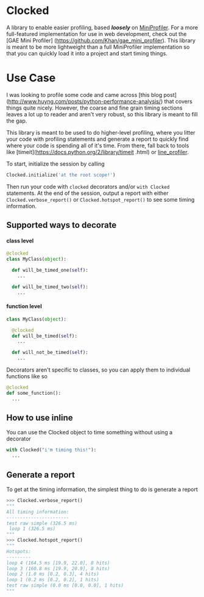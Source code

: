 Clocked
=======

A library to enable easier profiling, based _**loosely**_ on
[MiniProfiler](http://miniprofiler.com/). For a more full-featured
implementation for use in web development, check out the [GAE Mini Profiler]
(https://github.com/Khan/gae_mini_profiler). This library is meant to be more
lightweight than a full MiniProfiler implementation so that you can quickly
load it into a project and start timing things.

Use Case
========
I was looking to profile some code and came across [this blog post]
(http://www.huyng.com/posts/python-performance-analysis/) that covers things
quite nicely. However, the coarse and fine grain timing sections leaves a lot
up to reader and aren't very robust, so this library is meant to fill the gap.

This library is meant to be used to do higher-level profiling,
where you litter your code with profiling statements and generate a report to
quickly find where your code is spending all of it's time. From there,
fall back to tools like [timeit](https://docs.python.org/2/library/timeit
.html) or [line_profiler](https://github.com/rkern/line_profiler).

To start, initialize the session by calling

```python
Clocked.initialize('at the root scope!')
```

Then run your code with ``clocked`` decorators and/or ``with Clocked``
statements. At the end of the session, output a report with either
``Clocked.verbose_report()`` or ``Clocked.hotspot_report()`` to see some
timing information.

Supported ways to decorate
--------------------------

#### class level

```python
@clocked
class MyClass(object):

  def will_be_timed_one(self):
    ...

  def will_be_timed_two(self):
    ...

```

#### function level

```python
class MyClass(object):

  @clocked
  def will_be_timed(self):
    ...

  def will_not_be_timed(self):
    ...

```

Decorators aren't specific to classes, so you can apply them to individual
functions like so

```python
@clocked
def some_function():
  ...
```

How to use inline
-----------------

You can use the Clocked object to time something without using a decorator

```python
with Clocked("i'm timing this!"):
  ...
```

Generate a report
-----------------

To get at the timing information, the simplest thing to do is generate a report

```python
>>> Clocked.verbose_report()
"""
All timing information:
-----------------------
test raw simple (326.5 ms)
 loop 1 (326.5 ms)
"""
>>> Clocked.hotspot_report()
"""
Hotspots:
---------
loop 4 (164.5 ms [19.9, 22.0], 8 hits)
loop 3 (160.8 ms [19.9, 20.9], 8 hits)
loop 2 (1.0 ms [0.2, 0.3], 4 hits)
loop 1 (0.2 ms [0.2, 0.2], 1 hits)
test raw simple (0.0 ms [0.0, 0.0], 1 hits)
"""
